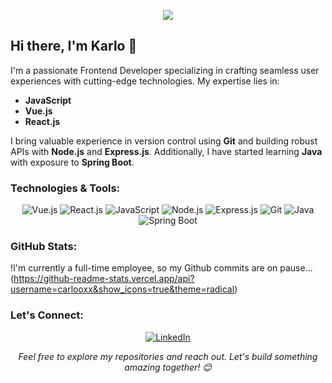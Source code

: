 <!-- Header -->
<p align="center">
  <img src="https://img.shields.io/badge/Frontend%20Developer-%230A0A0A.svg?&style=for-the-badge&logo=dev.to&logoColor=white" />
</p>

<!-- Introduction -->
## Hi there, I'm Karlo 👋

I'm a passionate Frontend Developer specializing in crafting seamless user experiences with cutting-edge technologies. My expertise lies in:

- **JavaScript**
- **Vue.js**
- **React.js**

I bring valuable experience in version control using **Git** and building robust APIs with **Node.js** and **Express.js**. Additionally, I have started learning **Java** with exposure to **Spring Boot**.

<!-- Technologies -->
### Technologies & Tools:

<p align="center">
  <img alt="Vue.js" src="https://img.shields.io/badge/Vue.js-%234FC08D.svg?&style=for-the-badge&logo=vue.js&logoColor=white" />
  <img alt="React.js" src="https://img.shields.io/badge/React.js-%2361DAFB.svg?&style=for-the-badge&logo=react&logoColor=white" />
  <img alt="JavaScript" src="https://img.shields.io/badge/JavaScript-%23F7DF1E.svg?&style=for-the-badge&logo=javascript&logoColor=black" />
  <img alt="Node.js" src="https://img.shields.io/badge/Node.js-%23339933.svg?&style=for-the-badge&logo=node.js&logoColor=white" />
  <img alt="Express.js" src="https://img.shields.io/badge/Express.js-%23000000.svg?&style=for-the-badge&logo=express&logoColor=white" />
  <img alt="Git" src="https://img.shields.io/badge/Git-%23F05032.svg?&style=for-the-badge&logo=git&logoColor=white" />
  <img alt="Java" src="https://img.shields.io/badge/Java-%23007396.svg?&style=for-the-badge&logo=java&logoColor=white" />
  <img alt="Spring Boot" src="https://img.shields.io/badge/Spring_Boot-%236DB33F.svg?&style=for-the-badge&logo=spring&logoColor=white" />
</p>

<!-- GitHub Stats -->
### GitHub Stats:

!I'm currently a full-time employee, so my Github commits are on pause...
(https://github-readme-stats.vercel.app/api?username=carlooxx&show_icons=true&theme=radical)

<!-- Connect with Me -->
### Let's Connect:

<p align="center">
  <a href="https://www.linkedin.com/in/karlo-braovac-a546b4204/" target="_blank">
    <img alt="LinkedIn" src="https://img.shields.io/badge/LinkedIn-%230077B5.svg?&style=for-the-badge&logo=linkedin&logoColor=white" />
  </a>
</p>

<!-- Footer -->
<p align="center">
  <em>Feel free to explore my repositories and reach out. Let's build something amazing together! 😊</em>
</p>
